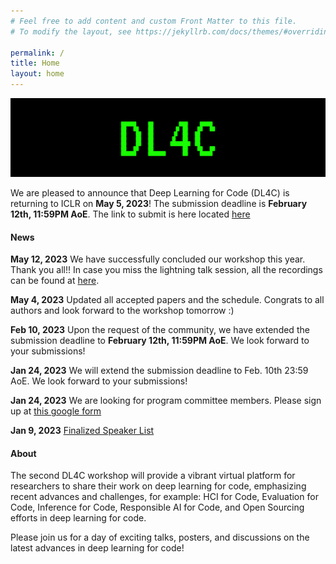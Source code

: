```yaml
---
# Feel free to add content and custom Front Matter to this file.
# To modify the layout, see https://jekyllrb.com/docs/themes/#overriding-theme-defaults

permalink: /
title: Home
layout: home
---
```



![](assets/img/dl4c_large_banner.jpg)



We are pleased to announce that Deep Learning for Code (DL4C) is returning to ICLR on **May 5, 2023**! The submission deadline is **February 12th, 11:59PM AoE**. The link to submit is here located [here](https://openreview.net/group?id=ICLR.cc/2023/Workshop/DL4C)


#### News

**May 12, 2023** We have successfully concluded our workshop this year. Thank you all!! In case you miss the lightning talk session, all the recordings can be found at [here](https://drive.google.com/drive/folders/1Ii2_nScErMYoOXcGNMlBnIPwVkREorkC). 

**May 4, 2023** Updated all accepted papers and the schedule. Congrats to all authors and look forward to the workshop tomorrow :)

**Feb 10, 2023** Upon the request of the community, we have extended the submission deadline to **February 12th, 11:59PM AoE**. We look forward to your submissions!

**Jan 24, 2023** We will extend the submission deadline to Feb. 10th 23:59 AoE. We look forward to your submissions!

**Jan 24, 2023** We are looking for program committee members. Please sign up at [this google form](https://docs.google.com/forms/d/e/1FAIpQLSeivyAwz7vVY-X2alzO7Uj4xaHe7gtshg5SApdQRz_LyhE_ig/viewform)

**Jan 9, 2023** [Finalized Speaker List](/speakers/)


#### About

The second DL4C workshop will provide a vibrant virtual platform for researchers to share their work on deep learning for code, emphasizing recent advances and challenges, for example: HCI for Code, Evaluation for Code, Inference for Code, Responsible AI for Code, and Open Sourcing efforts in deep learning for code.

Please join us for a day of exciting talks, posters, and discussions on the latest advances in deep learning for code!

<!-- Our [call for papers](/callforpapers) is now open. Please submit your work by **February 3rd, 2023, 11:59 PM AoE**. -->

<!-- We are excited to announce our amazing [invited speakers](/speakers)! -->

<!-- The theme is quite easy to use if you're familiar with Jekyll. The following collections are implemented:
1. **Speakers**: Curate a [speaker list like this one](speakers) from a set of markdown files, one per speaker. Crops and displays images if available. Adds a short bio. See files in the `_speakers` directory for examples.
2. **Organizers**: Curate an organizer list from a set of markdown files, one per organizer. See files in the `_organizers` directory for examples.
3. **Schedule**: Curate a [schedule like this](schedule) from a set of markdown files, one per event (talk, panel, break, etc.). See files in the `_schedule` directory for examples. Schedule items are sorted by a `sequence_id` attribute.
4. **Papers**: Curate a [list of papers like this](papers) from a bunch of markdown files, one per paper. See files in the `_papers` directory for examples. Papers are sorted by a `sequence_id` attribute if specifed (else they are listed alphabetically).

> **NOTE:** The best way to use these is to turn feature on or off by editing the `collections` attribute in `_config.yml`.

If you experience issues or have cool features to add, feel free to [fork this template](). -->
